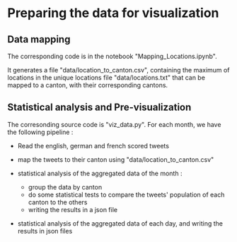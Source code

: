 # Preparing the data for visualization

## Data mapping

The corresponding code is in the notebook "Mapping_Locations.ipynb".

It generates a file "data/location_to_canton.csv", containing the maximum of locations in the unique locations file "data/locations.txt" that can be mapped to a canton, with their corresponding cantons.

## Statistical analysis and Pre-visualization

The corresonding source code is "viz_data.py".
For each month, we have the following pipeline : 

- Read the english, german and french scored tweets

- map the tweets to their canton using  "data/location_to_canton.csv"

- statistical analysis of the aggregated data of the month :
    - group the data by canton
    - do some statistical tests to compare the tweets' population of each canton to the others
    - writing the results in a json file 
    
- statistical analysis of the aggregated data of each day, and writing the results in json files



